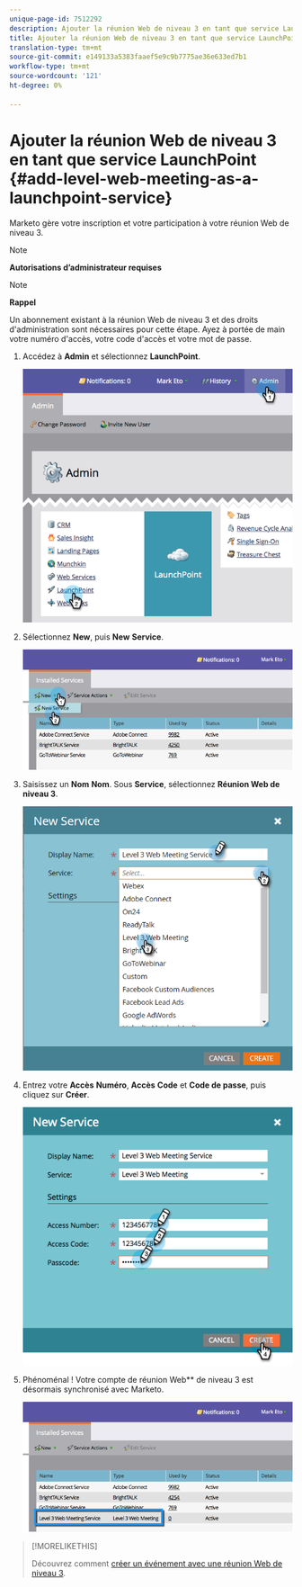 ```yaml
---
unique-page-id: 7512292
description: Ajouter la réunion Web de niveau 3 en tant que service LaunchPoint - Marketo Docs - Documentation sur les produits
title: Ajouter la réunion Web de niveau 3 en tant que service LaunchPoint
translation-type: tm+mt
source-git-commit: e149133a5383faaef5e9c9b7775ae36e633ed7b1
workflow-type: tm+mt
source-wordcount: '121'
ht-degree: 0%

---
```



# Ajouter la réunion Web de niveau 3 en tant que service LaunchPoint {#add-level-web-meeting-as-a-launchpoint-service}

Marketo gère votre inscription et votre participation à votre réunion Web de niveau 3.

>[!NOTE]
>
>**Autorisations d’administrateur requises**

>[!NOTE]
>
>**Rappel**
>
>Un abonnement existant à la réunion Web de niveau 3 et des droits d&#39;administration sont nécessaires pour cette étape. Ayez à portée de main votre numéro d&#39;accès, votre code d&#39;accès et votre mot de passe.

1. Accédez à **Admin** et sélectionnez **LaunchPoint**.

   ![](assets/image2015-4-23-10-3a5-3a12.png)

1. Sélectionnez **New**, puis **New** **Service**.

   ![](assets/level-3-web-meeting-new-service.png)

1. Saisissez un **Nom** **Nom**. Sous **Service**, sélectionnez **Réunion Web de niveau 3**.

   ![](assets/new-service-level-3.png)

1. Entrez votre **Accès** **Numéro**, **Accès** **Code** et **Code de passe**, puis cliquez sur **Créer**.

   ![](assets/image2015-4-23-10-3a10-3a26.png)

1. Phénoménal ! Votre compte de réunion Web** de niveau 3 est désormais synchronisé avec Marketo.

   ![](assets/level-3-web-meeting.png)

>[!MORELIKETHIS]
>
>Découvrez comment [créer un événement avec une réunion Web de niveau 3](../../../product-docs/demand-generation/events/create-an-event/create-an-event-with-level-3-web-meeting.md).


